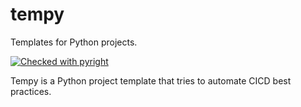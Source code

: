 # tempy
Templates for Python projects.

[![Checked with pyright](https://microsoft.github.io/pyright/img/pyright_badge.svg)](https://microsoft.github.io/pyright/)


Tempy is a Python project template that tries to automate CICD best practices.
